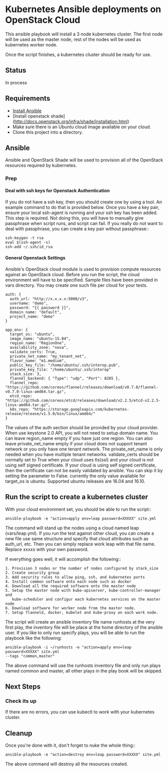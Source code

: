 # Kubernetes Ansible deployments on OpenStack Cloud

This ansible playbook will install a 3 node kubernetes cluster. The first
node will be used as the master node, rest of the nodes will be used as
kubernetes worker node.

Once the script finishes, a kubernetes cluster should be ready for use.

## Status

In process

## Requirements

- [Install Ansible](http://docs.ansible.com/ansible/intro_installation.html)
- [Install openstack shade] (http://docs.openstack.org/infra/shade/installation.html)
- Make sure there is an Ubuntu cloud image available on your cloud.
- Clone this project into a directory.

## Ansible

Ansible and OpenStack Shade will be used to provision all of the OpenStack
resources required by kubernetes.

### Prep

#### Deal with ssh keys for Openstack Authentication

If you do not have a ssh key, then you should create one by using a tool.
An example command to do that is provided below. Once you have a key pair,
ensure your local ssh-agent is running and your ssh key has been added.
This step is required. Not doing this, you will have to manually give
passphrase when script runs, and script can fail. If you really do not want
to deal with passphrase, you can create a key pair without passphrase::

    ssh-keygen -t rsa
    eval $(ssh-agent -s)
    ssh-add ~/.ssh/id_rsa

#### General Openstack Settings

Ansible's OpenStack cloud module is used to provision compute resources
against an OpenStack cloud. Before you run the script, the cloud environment
will have to be specified. Sample files have been provided in vars directory.
You may create one such file per cloud for your tests.

    auth: {
      auth_url: "http://x.x.x.x:5000/v3",
      username: "demo",
      password: "{{ password }}",
      domain_name: "default",
      project_name: "demo"
    }

    app_env: {
      target_os: "ubuntu",
      image_name: "ubuntu-15.04",
      region_name: "RegionOne",
      availability_zone: "nova",
      validate_certs: True,
      private_net_name: "my_tenant_net",
      flavor_name: "m1.medium",
      public_key_file: "/home/ubuntu/.ssh/interop.pub",
      private_key_file: "/home/ubuntu/.ssh/interop"
      stack_size: 3,
      flannel_backend: { "Type": "udp", "Port": 8285 },
      flannel_repo: "https://github.com/coreos/flannel/releases/download/v0.7.0/flannel-v0.7.0-linux-amd64.tar.gz",
      etcd_repo: "https://github.com/coreos/etcd/releases/download/v2.2.5/etcd-v2.2.5-linux-amd64.tar.gz",
      k8s_repo: "https://storage.googleapis.com/kubernetes-release/release/v1.5.0/bin/linux/amd64/"
    }

The values of the auth section should be provided by your cloud provider. When
use keystone 2.0 API, you will not need to setup domain name. You can leave
region_name empty if you have just one region. You can also leave
private_net_name empty if your cloud does not support tenant network or you
only have one tenant network. The private_net_name is only needed when you
have multiple tenant networks. validate_certs should be normally set to True
when your cloud uses tls(ssl) and your cloud is not using self signed
certificate. If your cloud is using self signed certificate, then the
certificate can not be easily validated by ansible. You can skip it by setting
the parameter to False. currently the only value available for target_os is
ubuntu. Supported ubuntu releases are 16.04 and 16.10.


## Run the script to create a kubernetes cluster

With your cloud environment set, you should be able to run the script::

    ansible-playbook -e "action=apply env=leap password=XXXXX" site.yml

The command will stand up the nodes using a cloud named leap (vars/leap.yml).
If you run the test against other cloud, you can create a new file use same
structure and specify that cloud attributes such as auth_url, etc. Then you
can simply replace work leap with that file name. Replace xxxxx with your
own password.

If everything goes well, it will accomplish the following::

    1. Provision 3 nodes or the number of nodes configured by stack_size
    2. Create security group
    3. Add security rules to allow ping, ssh, and kubernetes ports
    4. Install common software onto each node such as docker
    4. Download all the required software onto the master node
    5. Setup the master node with kube-apiserver, kube-controller-manager and
       kube-scheduler and configur each kubernetes services on the master node
    6. Download software for worker node from the master node.
    7. Setup flanneld, docker, kubelet and kube-proxy on each work node.

The script will create an ansible inventory file name runhosts at the very
first play, the inventory file will be place at the home directory of the
ansible user. If you like to only run specify plays, you will be able to run
the playbook like the following:

    ansible-playbook -i ~/runhosts -e "action=apply env=leap password=XXXXX" site.yml
    --tags "common,master"

The above command will use the runhosts inventory file and only run plays
named common and master, all other plays in the play book will be skipped.


## Next Steps

### Check its up

If there are no errors, you can use kubectl to work with your kubernetes
cluster.

## Cleanup

Once you're done with it, don't forget to nuke the whole thing::

    ansible-playbook -e "action=destroy env=leap password=XXXXX" site.yml

The above command will destroy all the resources created.

